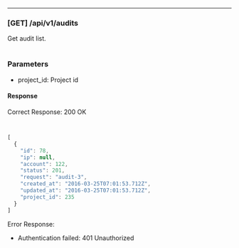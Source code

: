 
----

### [GET] /api/v1/audits

Get audit list.

#
### Parameters
- project_id: Project id


#### Response

Correct Response: 200 OK

```javascript


[
  {
    "id": 78,
    "ip": null,
    "account": 122,
    "status": 201,
    "request": "audit-3",
    "created_at": "2016-03-25T07:01:53.712Z",
    "updated_at": "2016-03-25T07:01:53.712Z",
    "project_id": 235
  }
]
```

Error Response:

- Authentication failed: 401 Unauthorized
